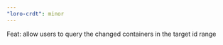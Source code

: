 ```yaml
---
"loro-crdt": minor
---
```


Feat: allow users to query the changed containers in the target id range
